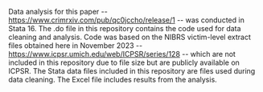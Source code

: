 Data analysis for this paper -- https://www.crimrxiv.com/pub/qc0jccho/release/1 -- was conducted in Stata 16. The .do file in this repository contains the code used for data cleaning and analysis. Code was based on the NIBRS victim-level extract files obtained here in November 2023 -- https://www.icpsr.umich.edu/web/ICPSR/series/128 -- which are not included in this repository due to file size but are publicly available on ICPSR. The Stata data files included in this repository are files used during data cleaning. The Excel file includes results from the analysis.
